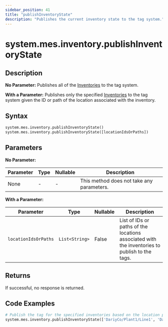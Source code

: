 ```yaml
---
sidebar_position: 41
title: "publishInventoryState"
description: "Publishes the current inventory state to the tag system."
---
```


# system.mes.inventory.publishInventoryState

## Description

**No Parameter:** Publishes all of the [Inventories](../../data-model/inventory-model/inventory) to the tag system.

**With a Parameter:** Publishes only the specified [Inventories](../../data-model/inventory-model/inventory) to the tag system given
the ID or path of the location associated with the inventory.

## Syntax

```python
system.mes.inventory.publishInventoryState()
system.mes.inventory.publishInventoryState([locationIdsOrPaths])
```

## Parameters

**No Parameter:**

| Parameter | Type | Nullable | Description                               |
|-----------|------|----------|-------------------------------------------|
| None      | -    | -        | This method does not take any parameters. |

**With a Parameter:**

| Parameter            | Type           | Nullable | Description                                                                                   |
|----------------------|----------------|----------|-----------------------------------------------------------------------------------------------|
| `locationIdsOrPaths` | `List<String>` | False    | List of IDs or paths of the locations associated with the inventories to publish to the tags. |

## Returns

If successful, no response is returned.

## Code Examples

```python
# Publish the tag for the specified inventories based on the location path
system.mes.inventory.publishInventoryState(['DariyCo/Plant1/Line1', 'DariyCo/Plant1/Line2'])
```
